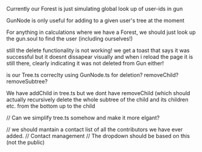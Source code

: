 Currently our Forest is just simulating global look up of user-ids in gun

GunNode is only useful for adding to a given user's tree at the moment

For anything in calculations where we have a Forest, we should just look up the
gun.soul to find the user (including ourselves!)

still the delete functionality is not working! we get a toast that says it was successful but it doesnt dissapear visually and when i reload the page it is still there, clearly indicating it was not deleted from Gun either!

is our Tree.ts correclty using GunNode.ts for deletion? removeChild? removeSubtree?

We have addChild in tree.ts but we dont have removeChild (which should actually recursively delete the whole subtree of the child and its children etc. from the bottom up to the child

// Can we simplify tree.ts somehow and make it more elgant?

// we should mantain a contact list of all the contributors we have ever added. // Contact management // The dropdown should be based on this (not the public)
